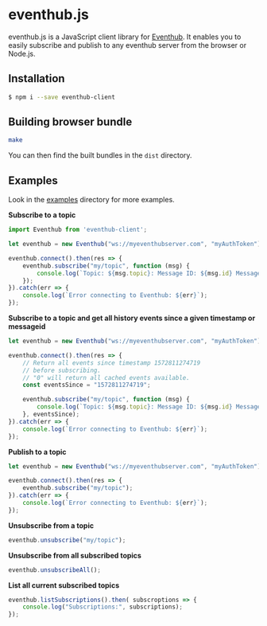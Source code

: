 # eventhub.js

eventhub.js is a JavaScript client library for [Eventhub](https://github.com/olesku/eventhub).
It enables you to easily subscribe and publish to any eventhub server from the browser or Node.js.

## Installation
```bash
$ npm i --save eventhub-client
```

## Building browser bundle
```bash
make
```

You can then find the built bundles in the ```dist``` directory.

## Examples

Look in the [examples](https://github.com/olesku/eventhub.js/tree/master/examples) directory for more examples.

**Subscribe to a topic**
```js
import Eventhub from 'eventhub-client';

let eventhub = new Eventhub("ws://myeventhubserver.com", "myAuthToken");

eventhub.connect().then(res => {
	eventhub.subscribe("my/topic", function (msg) {
		console.log(`Topic: ${msg.topic}: Message ID: ${msg.id} Message: ${msg.message}`);
	});
}).catch(err => {
	console.log(`Error connecting to Eventhub: ${err}`);
});
```

**Subscribe to a topic and get all history events since a given timestamp or messageid**
```js
let eventhub = new Eventhub("ws://myeventhubserver.com", "myAuthToken");

eventhub.connect().then(res => {
	// Return all events since timestamp 1572811274719
	// before subscribing.
	// "0" will return all cached events available.
	const eventsSince = "1572811274719";

	eventhub.subscribe("my/topic", function (msg) {
		console.log(`Topic: ${msg.topic}: Message ID: ${msg.id} Message: ${msg.message}`);
	}, eventsSince);
}).catch(err => {
	console.log(`Error connecting to Eventhub: ${err}`);
});
```

**Publish to a topic**
```js
let eventhub = new Eventhub("ws://myeventhubserver.com", "myAuthToken");

eventhub.connect().then(res => {
	eventhub.subscribe("my/topic");
}).catch(err => {
	console.log(`Error connecting to Eventhub: ${err}`);
});
```

**Unsubscribe from a topic**
```js
eventhub.unsubscribe("my/topic");
```

**Unsubscribe from all subscribed topics**
```js
eventhub.unsubscribeAll();
```
**List all current subscribed topics**
```js
eventhub.listSubscriptions().then( subscroptions => {
	console.log("Subscriptions:", subscriptions);
});
```
